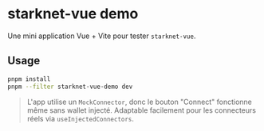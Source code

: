 # starknet-vue demo

Une mini application Vue + Vite pour tester `starknet-vue`.

## Usage

```bash
pnpm install
pnpm --filter starknet-vue-demo dev
```

> L'app utilise un `MockConnector`, donc le bouton "Connect" fonctionne même sans wallet injecté. Adaptable facilement pour les connecteurs réels via `useInjectedConnectors`.
